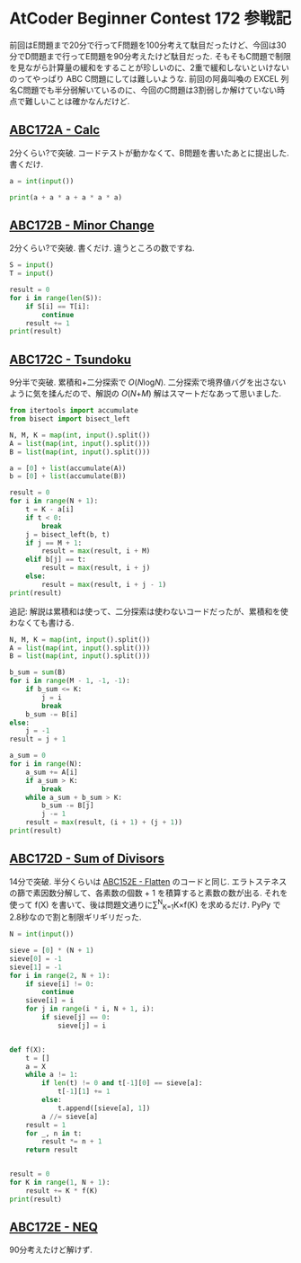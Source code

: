 # AtCoder Beginner Contest 172 参戦記

前回はE問題まで20分で行ってF問題を100分考えて駄目だったけど、今回は30分でD問題まで行ってE問題を90分考えたけど駄目だった. そもそもC問題で制限を見ながら計算量の緩和をすることが珍しいのに、2重で緩和しないといけないのってやっぱり ABC C問題にしては難しいような. 前回の阿鼻叫喚の EXCEL 列名C問題でも半分弱解いているのに、今回のC問題は3割弱しか解けていない時点で難しいことは確かなんだけど.

## [ABC172A - Calc](https://atcoder.jp/contests/abc172/tasks/abc172_a)

2分くらい?で突破. コードテストが動かなくて、B問題を書いたあとに提出した. 書くだけ.

```python
a = int(input())

print(a + a * a + a * a * a)
```

## [ABC172B - Minor Change](https://atcoder.jp/contests/abc172/tasks/abc172_b)

2分くらい?で突破. 書くだけ. 違うところの数ですね.

```python
S = input()
T = input()

result = 0
for i in range(len(S)):
    if S[i] == T[i]:
        continue
    result += 1
print(result)
```

## [ABC172C - Tsundoku](https://atcoder.jp/contests/abc172/tasks/abc172_c)

9分半で突破. 累積和+二分探索で *O*(<i>N</i>log<i>N</i>). 二分探索で境界値バグを出さないように気を揉んだので、解説の *O*(*N*+*M*) 解はスマートだなあって思いました.

```python
from itertools import accumulate
from bisect import bisect_left

N, M, K = map(int, input().split())
A = list(map(int, input().split()))
B = list(map(int, input().split()))

a = [0] + list(accumulate(A))
b = [0] + list(accumulate(B))

result = 0
for i in range(N + 1):
    t = K - a[i]
    if t < 0:
        break
    j = bisect_left(b, t)
    if j == M + 1:
        result = max(result, i + M)
    elif b[j] == t:
        result = max(result, i + j)
    else:
        result = max(result, i + j - 1)
print(result)
```

追記: 解説は累積和は使って、二分探索は使わないコードだったが、累積和を使わなくても書ける.

```python
N, M, K = map(int, input().split())
A = list(map(int, input().split()))
B = list(map(int, input().split()))

b_sum = sum(B)
for i in range(M - 1, -1, -1):
    if b_sum <= K:
        j = i
        break
    b_sum -= B[i]
else:
    j = -1
result = j + 1

a_sum = 0
for i in range(N):
    a_sum += A[i]
    if a_sum > K:
        break
    while a_sum + b_sum > K:
        b_sum -= B[j]
        j -= 1
    result = max(result, (i + 1) + (j + 1))
print(result)
```

## [ABC172D - Sum of Divisors](https://atcoder.jp/contests/abc172/tasks/abc172_d)

14分で突破. 半分くらいは [ABC152E - Flatten](https://atcoder.jp/contests/abc152/tasks/abc152_e) のコードと同じ. エラトステネスの篩で素因数分解して、各素数の個数 + 1 を積算すると素数の数が出る. それを使って f(X) を書いて、後は問題文通りに∑<sup>N</sup><sub>K=1</sub>K×f(K) を求めるだけ. PyPy で2.8秒なので割と制限ギリギリだった.

```python
N = int(input())

sieve = [0] * (N + 1)
sieve[0] = -1
sieve[1] = -1
for i in range(2, N + 1):
    if sieve[i] != 0:
        continue
    sieve[i] = i
    for j in range(i * i, N + 1, i):
        if sieve[j] == 0:
            sieve[j] = i


def f(X):
    t = []
    a = X
    while a != 1:
        if len(t) != 0 and t[-1][0] == sieve[a]:
            t[-1][1] += 1
        else:
            t.append([sieve[a], 1])
        a //= sieve[a]
    result = 1
    for _, n in t:
        result *= n + 1
    return result


result = 0
for K in range(1, N + 1):
    result += K * f(K)
print(result)
```

## [ABC172E - NEQ](https://atcoder.jp/contests/abc172/tasks/abc172_e)

90分考えたけど解けず.

